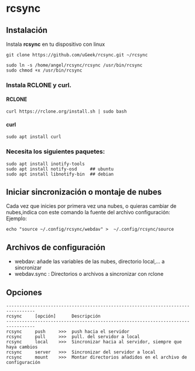 # rcsync


## Instalación

Instala **rcsync** en tu dispositivo con linux

```
git clone https://github.com/uGeek/rcsync.git ~/rcsync
```

```
sudo ln -s /home/angel/rcsync/rcsync /usr/bin/rcsync
sudo chmod +x /usr/bin/rcsync
```

### Instala **RCLONE** y **curl**.


#### RCLONE
```
curl https://rclone.org/install.sh | sudo bash
```
#### curl

```
sudo apt install curl
```


### Necesita los siguientes paquetes:

```
sudo apt install inotify-tools
sudo apt install notify-osd     ## ubuntu
sudo apt install libnotify-bin  ## debian    

```


## Iniciar sincronización o montaje de nubes

Cada vez que inicies por primera vez una nubes, o quieras cambiar de nubes,indica con este comando la fuente del archivo configuración:
Ejemplo:

```
echo "source ~/.config/rcsync/webdav" >  ~/.config/rcsync/source  
```



## Archivos de configuración
- webdav:        añade las variables de las nubes, directorio local,... a sincronizar
- webdav.sync  : Directorios o archivos a sincronizar con rclone


## Opciones

```
---------------------------------------------------------------------------------                                                                                                                                  
rcsync     [opción]      Descripción                                                                                                                                                                               
---------------------------------------------------------------------------------                                                                                                                                  
rcsync     push     >>>  push hacia el servidor                                                                                                                                                              
rcsync     pull     >>>  pull. del servidor a local                                                                                                                                                           
rcsync     local    >>>  Sincronizar hacia al servidor, siempre que haya cambios                                                                                                                                   
rcsync     server   >>>  Sincronizar del servidor a local                                                                                                                                                          
rcsync     mount    >>>  Montar directorios añadidos en el archivo de configuración   
```

